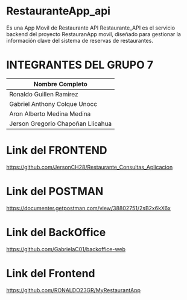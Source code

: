 # RestauranteApp_api
Es una App Movil de Restaurante API 
Restaurante_API es el servicio backend del proyecto RestauranApp movil, diseñado para gestionar la información clave del sistema de reservas de restaurantes.

# INTEGRANTES DEL GRUPO 7
| Nombre Completo                  |
| ---------------------------------|
| Ronaldo Guillen Ramirez          | 
| Gabriel Anthony Colque Unocc     | 
| Aron Alberto Medina Medina       |
| Jerson Gregorio Chapoñan Llicahua| }

# Link del FRONTEND
https://github.com/JersonCH28/Restaurante_Consultas_Aplicacion

# Link del POSTMAN 
https://documenter.getpostman.com/view/38802751/2sB2x6kX6x

# Link del BackOffice
https://github.com/GabrielaC01/backoffice-web

# Link del Frontend
https://github.com/RONALDO23GR/MyRestaurantApp
